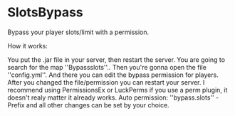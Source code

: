 # SlotsBypass
Bypass your player slots/limit with a permission.
 
How it works:
 
You put the .jar file in your server, then restart the server.
You are going to search for the map ''Bypassslots''..
Then you're gonna open the file ''config.yml''.
And there you can edit the bypass permission for players.
After you changed the file/permission you can restart your server.
I recommend using PermissionsEx or LuckPerms if you use a perm plugin, it doesn't realy matter it already works.
Auto permission: ''bypass.slots'' - Prefix and all other changes can be set by your choice.
